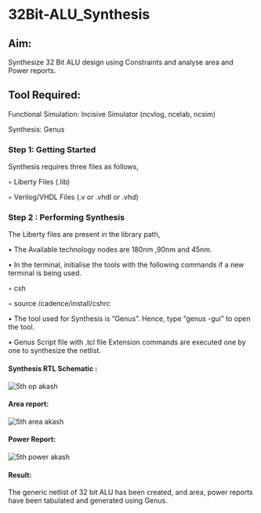 # 32Bit-ALU_Synthesis

## Aim:

Synthesize 32 Bit ALU design using Constraints and analyse area and Power reports.

## Tool Required:

Functional Simulation: Incisive Simulator (ncvlog, ncelab, ncsim)

Synthesis: Genus

### Step 1: Getting Started

Synthesis requires three files as follows,

◦ Liberty Files (.lib)

◦ Verilog/VHDL Files (.v or .vhdl or .vhd)

### Step 2 : Performing Synthesis

The Liberty files are present in the library path,

• The Available technology nodes are 180nm ,90nm and 45nm.

• In the terminal, initialise the tools with the following commands if a new terminal is being
used.

◦ csh

◦ source /cadence/install/cshrc

• The tool used for Synthesis is “Genus”. Hence, type “genus -gui” to open the tool.

• Genus Script file with .tcl file Extension commands are executed one by one to synthesize the netlist.

#### Synthesis RTL Schematic :
![5th op akash](https://github.com/user-attachments/assets/a2dd8547-9c43-4147-83b1-39c1ce612101)


#### Area report:
![5th area akash](https://github.com/user-attachments/assets/23dc19ad-3fba-4004-889c-6fd3e13b7a7e)

#### Power Report:
![5th power akash](https://github.com/user-attachments/assets/9e8c43dc-1e25-4aec-9c96-a41e71b48f45)

#### Result: 

The generic netlist of 32 bit ALU  has been created, and area, power reports have been tabulated and generated using Genus.
